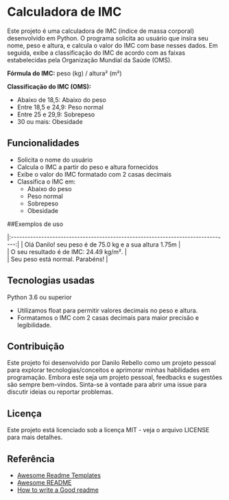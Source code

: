 
# Calculadora de IMC

Este projeto é uma calculadora de IMC (índice de massa corporal) desenvolvido em Python. O programa solicita ao usuário que insira seu nome, peso e altura, e calcula o valor do IMC com base nesses dados. Em seguida, exibe a classificação do IMC de acordo com as faixas estabelecidas pela Organização Mundial da Saúde (OMS).

**Fórmula do IMC:** peso (kg) / altura² (m²)

**Classificação do IMC (OMS):**
* Abaixo de 18,5: Abaixo do peso
* Entre 18,5 e 24,9: Peso normal
* Entre 25 e 29,9: Sobrepeso
* 30 ou mais: Obesidade

## Funcionalidades

- Solicita o nome do usuário
- Calcula o IMC a partir do peso e altura fornecidos
- Exibe o valor do IMC formatado com 2 casas decimais
- Classifica o IMC em:
  - Abaixo do peso
  - Peso normal
  - Sobrepeso
  - Obesidade

##Exemplos de uso

|:-------------------------------------------------------------------------------:|
| Olá Danilo! seu peso é de 75.0 kg e a sua altura 1.75m  |                                               
| O seu resultado é de IMC: 24.49 kg/m². |                                                  
| Seu peso está normal. Parabéns!   |                                                                

## Tecnologias usadas

 Python 3.6 ou superior
   - Utilizamos float para permitir valores decimais no peso e altura.
   - Formatamos o IMC com 2 casas decimais para maior precisão e legibilidade.

## Contribuição
Este projeto foi desenvolvido por Danilo Rebello como um projeto pessoal para explorar tecnologias/conceitos e aprimorar minhas habilidades em programação.
Embora este seja um projeto pessoal, feedbacks e sugestões são sempre bem-vindos. Sinta-se à vontade para abrir uma issue para discutir ideias ou reportar problemas.

## Licença
Este projeto está licenciado sob a licença MIT - veja o arquivo LICENSE para mais detalhes.
   





## Referência

 - [Awesome Readme Templates](https://awesomeopensource.com/project/elangosundar/awesome-README-templates)
 - [Awesome README](https://github.com/matiassingers/awesome-readme)
 - [How to write a Good readme](https://bulldogjob.com/news/449-how-to-write-a-good-readme-for-your-github-project)


